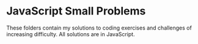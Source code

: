 # JavaScript Small Problems

These folders contain my solutions to coding exercises and challenges of increasing difficulty. All solutions are in JavaScript. 
